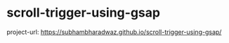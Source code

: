# scroll-trigger-using-gsap
project-url: https://subhambharadwaz.github.io/scroll-trigger-using-gsap/

